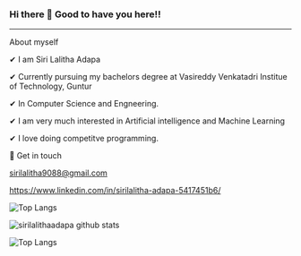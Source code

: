 ###                Hi there 👋 Good to have you here!!
--------------------------------------------------------------------------
 About myself

✔ I am Siri Lalitha Adapa

✔ Currently pursuing my bachelors degree at Vasireddy Venkatadri Institue of Technology, Guntur 

✔ In Computer Science and Engneering.

✔ I am very much interested in Artificial intelligence and Machine Learning

✔ I love doing competitve programming. 

💬 Get in touch

sirilalitha9088@gmail.com

https://www.linkedin.com/in/sirilalitha-adapa-5417451b6/




![Top Langs](https://github-readme-stats.vercel.app/api/top-langs/?username=sirilalithaadapa)

![sirilalithaadapa github stats](https://github-readme-stats.vercel.app/api?username=sirilalithaadapa&show_icons=true&theme=radical)

![Top Langs](https://github-readme-stats.vercel.app/api/top-langs/?username=sirilalithaadapa&layout=compact)




<!--
**sirilalithaadapa/SiriLalithaAdapa** is a ✨ _special_ ✨ repository because its `README.md` (this file) appears on your GitHub profile.










